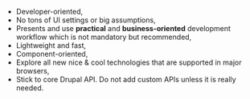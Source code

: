 * Developer-oriented,
* No tons of UI settings or big assumptions,
* Presents and use **practical** and **business-oriented** development workflow which is not mandatory but recommended,
* Lightweight and fast,
* Component-oriented,
* Explore all new nice & cool technologies that are supported in major browsers,
* Stick to core Drupal API. Do not add custom APIs unless it is really needed.